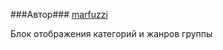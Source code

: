 ###Автор###
[marfuzzi](https://staff.yandex-team.ru/marfuzzi )


Блок отображения категорий и жанров группы
